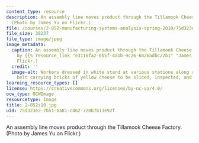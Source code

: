 ```yaml
---
content_type: resource
description: An assembly line moves product through the Tillamook Cheese Factory.
  (Photo by James Yu on Flickr.)
file: /courses/2-852-manufacturing-systems-analysis-spring-2010/75d323e27b516a81c462720b7b13e92f_2-852s10.jpg
file_size: 38237
file_type: image/jpeg
image_metadata:
  caption: An assembly line moves product through the Tillamook Cheese Factory. (Photo
    by {{% resource_link "e3116fa2-0b5f-4a1b-9c26-6826adbc22b1" "James Yu" %}} on
    Flickr.)
  credit: ''
  image-alt: Workers dressed in white stand at various stations along a  winding conveyor
    belt carrying bricks of yellow cheese to be sliced, inspected, and packaged.
learning_resource_types: []
license: https://creativecommons.org/licenses/by-nc-sa/4.0/
ocw_type: OCWImage
resourcetype: Image
title: 2-852s10.jpg
uid: 75d323e2-7b51-6a81-c462-720b7b13e92f
---
```

An assembly line moves product through the Tillamook Cheese Factory. (Photo by James Yu on Flickr.)